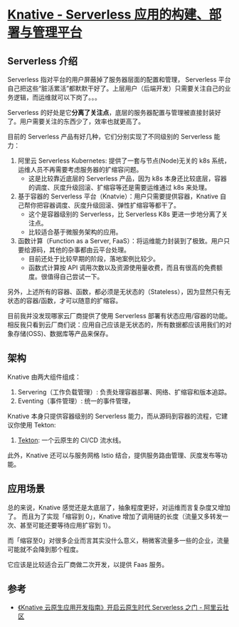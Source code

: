 # [Knative - Serverless 应用的构建、部署与管理平台](https://github.com/knative)

## Serverless 介绍

Serverless 指对平台的用户屏蔽掉了服务器层面的配置和管理， Serverless 平台自己把这些“脏活累活”都默默干好了。上层用户（后端开发）只需要关注自己的业务逻辑，而运维就可以下岗了。。。

Serverless 的好处是它**分离了关注点**，底层的服务器配置与管理被直接封装好了。用户需要关注的东西少了，效率也就更高了。

目前的 Serverless 产品有好几种，它们分别实现了不同级别的 Serverless 能力：

1. 阿里云 Serverless Kubernetes: 提供了一套与节点(Node)无关的 k8s 系统，运维人员不再需要考虑服务器的扩缩容问题。
    - 这是比较靠近底层的 Serverless 产品，因为 k8s 本身还比较底层，容器的调度、灰度升级回滚、扩缩容等还是需要运维通过 k8s 来处理。
1. 基于容器的 Serverless 平台（Knatvie）：用户只需要提供容器，Knative 自己帮你把容器调度、灰度升级回滚、弹性扩缩容等都干了。
    - 这个是容器级别的 Serverless，比 Serverless  K8s 更进一步地分离了关注点。
    - 比较适合基于微服务架构的应用。
2. 函数计算（Function as a Server, FaaS）：将运维能力封装到了极致。用户只要给源码，其他的杂事都由云平台处理。
    - 目前还处于比较早期的阶段，落地案例比较少。
    - 函数式计算按 API 调用次数以及资源使用量收费，而且有很高的免费额度。很值得自己尝试一下。

另外，上述所有的容器、函数，都必须是无状态的（Stateless），因为显然只有无状态的容器/函数，才可以随意的扩缩容。

目前我并没发现哪家云厂商提供了使用 Serverless 部署有状态应用/容器的功能。
相反我只看到云厂商们说：应用自己应该是无状态的，所有数据都应该用我们的对象存储(OSS)、数据库等产品来保存。

## 架构

Knative 由两大组件组成：

1. Servering（工作负载管理）: 负责处理容器部署、网络、扩缩容和版本追踪。
2. Eventing（事件管理）: 统一的事件管理，

Knative 本身只提供容器级别的 Serverless 能力，而从源码到容器的流程，它建议你使用 Tekton:

1. [Tekton](/CI-CD/tekton/README.md): 一个云原生的 CI/CD 流水线。


此外，Knative 还可以与服务网格 Istio 结合，提供服务路由管理、灰度发布等功能。


## 应用场景

总的来说，Knative 感觉还是太底层了，抽象程度更好，对运维而言复杂度又增加了。
而且为了实现「缩容到 0」，Knative 增加了调用链的长度（流量又多转发一次、甚至可能还要等待应用扩容到 1）。

而「缩容至0」对很多企业而言其实没什么意义，稍微客流量多一些的企业，流量可能就不会降到那个程度。

它应该是比较适合云厂商做二次开发，以提供 Faas 服务。

## 参考


- [《Knative 云原生应用开发指南》开启云原生时代 Serverless 之门 - 阿里云社区](https://developer.aliyun.com/article/739122)
